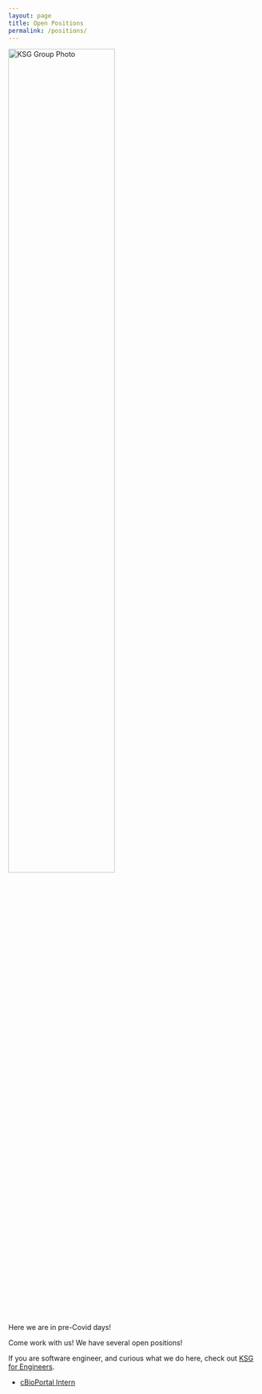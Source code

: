 ```yaml
---
layout: page
title: Open Positions
permalink: /positions/
---
```


<img src="/knowledge-systems/assets/images/group3.jpg" alt="KSG Group Photo" width=65%>
<p>Here we are in pre-Covid days!</p>
<p>Come work with us!  We have several open positions!</p>

If you are software engineer, and curious what we do here, check out <a href='../ksg_engineers/'>KSG for Engineers</a>.

* <a href="../cbioportal-intern/">cBioPortal Intern</a>
<!-- * <a href="../senior-cloud-architect/">Senior Cloud Architect</a>
* <a href="../bioinformatics-engineer/">Bioinformatics Engineer</a> -->
<!-- * <a href="../software-engineer/">Software Engineer</a>
* <a href="../informatics-analyst">Informatics Analyst, Clinical Data Standards</a> -->
